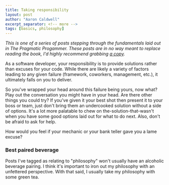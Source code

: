 ```yaml
---
title: Taking responsibility
layout: post
author: "Aaron Caldwell"
excerpt_separator: <!-- more -->
tags: [basics, philosophy]
---
```

*This is one of a series of posts stepping through the fundamentals laid out in The Pragmatic Progammer. These posts are in no way meant to replace reading the book, I'd highly recommend grabbing [a copy](http://www.goodreads.com/book/show/4099.The_Pragmatic_Programmer).*

As a software developer, your responsibility is to provide solutions rather than excuses for your code. While there are likely a variety of factors leading to any given failure  <!-- more -->(framework, coworkers, management, etc.), it ultimately falls on you to deliver.

So you've wrapped your head around this failure being yours, now what? Play out the conversation you might have in your head. Are there other things you could try? If you've given it your best shot then present it to your boss or team, just don't bring them an undercooked solution without a side of options. It's a lot more palatable to chew on the-solution-that-wasn't when you have some good options laid out for what to do next. Also, don't be afraid to ask for help.

How would you feel if your mechanic or your bank teller gave you a lame excuse?

### Best paired beverage
Posts I've tagged as relating to "philosophy" won't usually have an alcoholic beverage pairing. I think it's important to iron out my philosophy with an unfettered perspective. With that said, I usually take my philosophy with some green tea.



